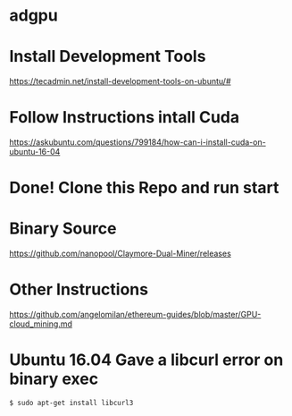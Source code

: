 # adgpu

# Install Development Tools
https://tecadmin.net/install-development-tools-on-ubuntu/#

# Follow Instructions intall Cuda
https://askubuntu.com/questions/799184/how-can-i-install-cuda-on-ubuntu-16-04

# Done! Clone this Repo and run start

# Binary Source
https://github.com/nanopool/Claymore-Dual-Miner/releases


# Other Instructions
https://github.com/angelomilan/ethereum-guides/blob/master/GPU-cloud_mining.md

# Ubuntu 16.04 Gave a libcurl error on binary exec

```
$ sudo apt-get install libcurl3
```
